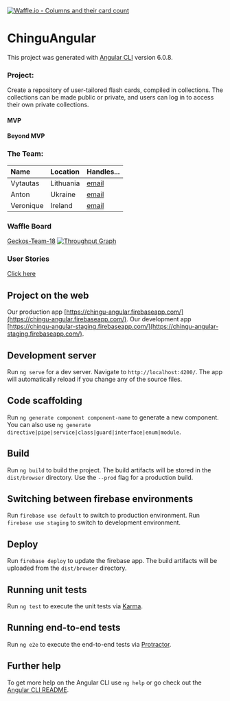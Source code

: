 [![Waffle.io - Columns and their card count](https://badge.waffle.io/chingu-voyage6/Geckos-Team-18.svg?columns=all)](https://waffle.io/chingu-voyage6/Geckos-Team-18)

# ChinguAngular

This project was generated with [Angular CLI](https://github.com/angular/angular-cli) version 6.0.8.

### Project: ###

Create a repository of user-tailored flash cards, compiled in collections. The collections can be made public or private, and users can log in to access their own private collections.
#### MVP ####

#### Beyond MVP ####

### The Team: ###
| Name      | Location  | Handles...      |
| :-------- | :-------- | :--------- |
| Vytautas  | Lithuania | [email](#) |
| Anton     | Ukraine   | [email](#) |
| Veronique | Ireland   | [email](#) |

### Waffle Board ###
[Geckos-Team-18](https://waffle.io/chingu-voyage6/Geckos-Team-18)
[![Throughput Graph](https://graphs.waffle.io/chingu-voyage6/Geckos-Team-18/throughput.svg)](https://waffle.io/chingu-voyage6/Geckos-Team-18/metrics/throughput)

### User Stories ###
[Click here](https://docs.google.com/spreadsheets/d/19QA2GLMYUWYYiWeVifXv72iCkzWuYLb5Ez6aWOluKlM/edit?usp=sharing)




## Project on the web

Our production app [https://chingu-angular.firebaseapp.com/](https://chingu-angular.firebaseapp.com/).
Our development app [https://chingu-angular-staging.firebaseapp.com/](https://chingu-angular-staging.firebaseapp.com/).

## Development server

Run `ng serve` for a dev server. Navigate to `http://localhost:4200/`. The app will automatically reload if you change any of the source files.

## Code scaffolding

Run `ng generate component component-name` to generate a new component. You can also use `ng generate directive|pipe|service|class|guard|interface|enum|module`.

## Build

Run `ng build` to build the project. The build artifacts will be stored in the `dist/browser` directory. Use the `--prod` flag for a production build.

## Switching between firebase environments

Run `firebase use default` to switch to production environment. Run `firebase use staging` to switch to development environment.

## Deploy

Run `firebase deploy` to update the firebase app. The build artifacts will be uploaded from the `dist/browser` directory.

## Running unit tests

Run `ng test` to execute the unit tests via [Karma](https://karma-runner.github.io).

## Running end-to-end tests

Run `ng e2e` to execute the end-to-end tests via [Protractor](http://www.protractortest.org/).

## Further help

To get more help on the Angular CLI use `ng help` or go check out the [Angular CLI README](https://github.com/angular/angular-cli/blob/master/README.md).
